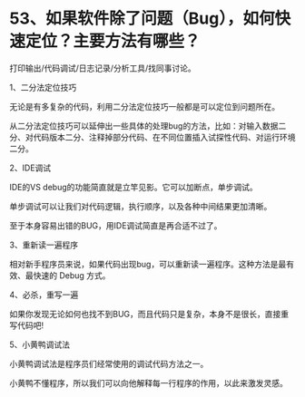 # 53、如果软件除了问题（Bug），如何快速定位？主要方法有哪些？

打印输出/代码调试/日志记录/分析工具/找同事讨论。

1、二分法定位技巧

无论是有多复杂的代码，利用二分法定位技巧一般都是可以定位到问题所在。

从二分法定位技巧可以延伸出一些具体的处理bug的方法，比如：对输入数据二分、对代码版本二分、注释掉部分代码、在不同位置插入试探性代码、对运行环境二分。

2、IDE调试

IDE的VS debug的功能简直就是立竿见影。它可以加断点，单步调试。

单步调试可以让我们对代码逻辑，执行顺序，以及各种中间结果更加清晰。

至于本身容易出错的BUG，用IDE调试简直是再合适不过了。

3、重新读一遍程序

相对新手程序员来说，如果代码出现bug，可以重新读一遍程序。这种方法是最有效、最快速的 Debug 方式。

4、必杀，重写一遍

如果你发现无论如何也找不到BUG，而且代码只是复杂，本身不是很长，直接重写代码吧!

5、小黄鸭调试法

小黄鸭调试法是程序员们经常使用的调试代码方法之一。

小黄鸭不懂程序，所以我们可以向他解释每一行程序的作用，以此来激发灵感。